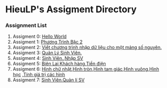 # HieuLP's Assigment Directory

### Assignment List

1. Assigment 0: [Hello World](https://github.com/FASTTRACKSE/FFSE1704_LP3/blob/master/Assignments/HieuLP/hello.php)
2. Assigment 1: [Phương Trình Bậc 2](https://github.com/FASTTRACKSE/FFSE1703.JavaCore/blob/master/Assignments/HieuLP/MySample1/src/Fasttrack/edu/vn/Phuongtrinhbac2.java)
3. Assigment 2: [Viết chương trình nhập dữ liệu cho một mảng số nguyên.](https://github.com/FASTTRACKSE/FFSE1703.JavaCore/blob/master/Assignments/HieuLP/Vonglapfor/src/Fasttrack/edu/vn/For.java)
4. Assigment 3: [Quản Lý Sinh Viên.](https://github.com/FASTTRACKSE/FFSE1703.JavaCore/blob/master/Assignments/HieuLP/Menu/src/Fasttrack/edu/vn/MenuSV.java)
5. Assigment 4: [Sinh Viên.](https://github.com/FASTTRACKSE/FFSE1703.JavaCore/blob/master/Assignments/HieuLP/Asignment4/src/Fasttrack/edu/vn/SinhVien.java),[Nhập SV](https://github.com/FASTTRACKSE/FFSE1703.JavaCore/blob/master/Assignments/HieuLP/Asignment4/src/Fasttrack/edu/vn/NhapSV.java)
6. Assigment 5: [Biên Lai](https://github.com/FASTTRACKSE/FFSE1703.JavaCore/blob/master/Assignments/HieuLP/QuanLyTienDien/src/ffse1702/quanlytiendien/model/BienLai.java),[Khách hàng](https://github.com/FASTTRACKSE/FFSE1703.JavaCore/blob/master/Assignments/HieuLP/QuanLyTienDien/src/ffse1702/quanlytiendien/model/KhachHang.java),[Tiền điện](https://github.com/FASTTRACKSE/FFSE1703.JavaCore/blob/master/Assignments/HieuLP/QuanLyTienDien/src/ffse1702/quanlytiendien/main/TienDien.java)
7. Assigment 6: [Hình chữ nhật](https://github.com/FASTTRACKSE/FFSE1703.JavaCore/blob/master/Assignments/HieuLP/Asignment6/src/hinhhoc/model/HinhChuNhat.java),[Hình tròn](https://github.com/FASTTRACKSE/FFSE1703.JavaCore/blob/master/Assignments/HieuLP/Asignment6/src/hinhhoc/model/HinhTron.java),[Hình tam giác](https://github.com/FASTTRACKSE/FFSE1703.JavaCore/blob/master/Assignments/HieuLP/Asignment6/src/hinhhoc/model/HinhTamGiac.java),[Hình vuông](https://github.com/FASTTRACKSE/FFSE1703.JavaCore/blob/master/Assignments/HieuLP/Asignment6/src/hinhhoc/model/HinhVuong.java),[Hình học](https://github.com/FASTTRACKSE/FFSE1703.JavaCore/blob/master/Assignments/HieuLP/Asignment6/src/hinhhoc/model/HinhHoc.java)
,[Tính giá trị các hình](https://github.com/FASTTRACKSE/FFSE1703.JavaCore/blob/master/Assignments/HieuLP/Asignment6/src/hinhhoc/main/TinhToanHinhHoc.java)
8. Assigment 7: [Sinh Viên](https://github.com/FASTTRACKSE/FFSE1703.JavaCore/blob/master/Assignments/HieuLP/Asignment7/src/Fasttrack/edu/vn/SinhVien.java),[Quản lí SV](https://github.com/FASTTRACKSE/FFSE1703.JavaCore/blob/master/Assignments/HieuLP/Asignment7/src/Fasttrack/edu/vn/main/NhapSV.java)

